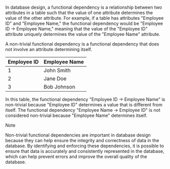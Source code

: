In database design, a functional dependency is a relationship between two attributes in a table such that the value of one attribute determines the value of the other attribute. For example, if a table has attributes "Employee ID" and "Employee Name," the functional dependency would be "Employee ID -> Employee Name," meaning that the value of the "Employee ID" attribute uniquely determines the value of the "Employee Name" attribute.

A non-trivial functional dependency is a functional dependency that does not involve an attribute determining itself. 

| Employee ID | Employee Name |
|-------------|---------------|
| 1           | John Smith    |
| 2           | Jane Doe      |
| 3           | Bob Johnson   |

In this table, the functional dependency "Employee ID -> Employee Name" is non-trivial because "Employee ID" determines a value that is different from itself. The functional dependency "Employee Name -> Employee ID" is not considered non-trivial because "Employee Name" determines itself.

>[!NOTE]
>Non-trivial functional dependencies are important in database design because they can help ensure the integrity and correctness of data in the database. By identifying and enforcing these dependencies, it is possible to ensure that data is accurately and consistently represented in the database, which can help prevent errors and improve the overall quality of the database.
